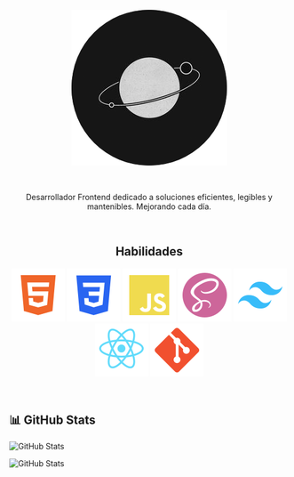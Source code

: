 <!-- Profile Icon -->
<p align="center">
    <img src="./assets/profile-rounded.png" alt="Profile Icon" loading="lazy">
</p>

<br/>

<!-- Por cambiar -->
<p  align="center">
Desarrollador Frontend dedicado a soluciones eficientes, legibles y mantenibles. Mejorando cada día.
</p>

<br/>

<!-- Habilidades -->
<h2 align="center" >Habilidades</h2>

<p align="center"> 
    <!-- HTML ICON -->
    <img src="./assets/icon-html.svg" title="Html5" alt="HTML5 Icon">
    <!-- CSS3 ICON -->
    <img src="./assets/icon-css.svg" title="CSS3" alt="CSS Icon">
    <!-- JS ICON -->
    <img src="./assets/icon-js.svg" title="Javascript" alt="JS Icon"> 
    <!-- SASS ICON -->
    <img src="./assets/icon-sass.svg" title="SASS" alt="SASS Icon">
     <!-- TAILWIND ICON -->
    <img src="./assets/icon-tailwind.svg" title="Tailwind" alt="TAILWIND Icon">
     <!-- REACT ICON -->
    <img src="./assets/icon-resct.svg" title="React" alt="REACT Icon">
    <!-- GIT ICON -->
    <img src="./assets/icon-git.svg" title="Git" alt="GIT Icon">
</p>

<br>

<!-- Stats -->

## 📊 GitHub Stats

![GitHub Stats](https://github-readme-stats.vercel.app/api?username=carlos-marte)

![GitHub Stats](https://github-readme-stats.vercel.app/api/top-langs?username=carlos-marte&langs_count=10&show_icons=true&locale=en&layout=compact)

